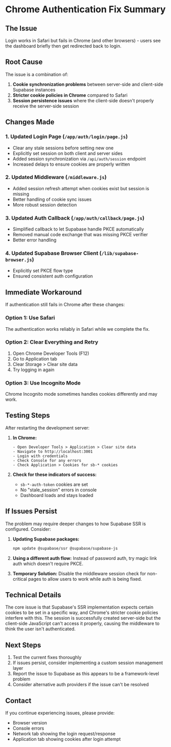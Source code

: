 # Chrome Authentication Fix Summary

## The Issue
Login works in Safari but fails in Chrome (and other browsers) - users see the dashboard briefly then get redirected back to login.

## Root Cause
The issue is a combination of:
1. **Cookie synchronization problems** between server-side and client-side Supabase instances
2. **Stricter cookie policies in Chrome** compared to Safari
3. **Session persistence issues** where the client-side doesn't properly receive the server-side session

## Changes Made

### 1. Updated Login Page (`/app/auth/login/page.js`)
- Clear any stale sessions before setting new one
- Explicitly set session on both client and server sides
- Added session synchronization via `/api/auth/session` endpoint
- Increased delays to ensure cookies are properly written

### 2. Updated Middleware (`/middleware.js`)
- Added session refresh attempt when cookies exist but session is missing
- Better handling of cookie sync issues
- More robust session detection

### 3. Updated Auth Callback (`/app/auth/callback/page.js`)
- Simplified callback to let Supabase handle PKCE automatically
- Removed manual code exchange that was missing PKCE verifier
- Better error handling

### 4. Updated Supabase Browser Client (`/lib/supabase-browser.js`)
- Explicitly set PKCE flow type
- Ensured consistent auth configuration

## Immediate Workaround

If authentication still fails in Chrome after these changes:

### Option 1: Use Safari
The authentication works reliably in Safari while we complete the fix.

### Option 2: Clear Everything and Retry
1. Open Chrome Developer Tools (F12)
2. Go to Application tab
3. Clear Storage > Clear site data
4. Try logging in again

### Option 3: Use Incognito Mode
Chrome Incognito mode sometimes handles cookies differently and may work.

## Testing Steps

After restarting the development server:

1. **In Chrome:**
   ```
   - Open Developer Tools > Application > Clear site data
   - Navigate to http://localhost:3001
   - Login with credentials
   - Check Console for any errors
   - Check Application > Cookies for sb-* cookies
   ```

2. **Check for these indicators of success:**
   - `sb-*-auth-token` cookies are set
   - No "stale_session" errors in console
   - Dashboard loads and stays loaded

## If Issues Persist

The problem may require deeper changes to how Supabase SSR is configured. Consider:

1. **Updating Supabase packages:**
   ```bash
   npm update @supabase/ssr @supabase/supabase-js
   ```

2. **Using a different auth flow:**
   Instead of password auth, try magic link auth which doesn't require PKCE.

3. **Temporary Solution:**
   Disable the middleware session check for non-critical pages to allow users to work while auth is being fixed.

## Technical Details

The core issue is that Supabase's SSR implementation expects certain cookies to be set in a specific way, and Chrome's stricter cookie policies interfere with this. The session is successfully created server-side but the client-side JavaScript can't access it properly, causing the middleware to think the user isn't authenticated.

## Next Steps

1. Test the current fixes thoroughly
2. If issues persist, consider implementing a custom session management layer
3. Report the issue to Supabase as this appears to be a framework-level problem
4. Consider alternative auth providers if the issue can't be resolved

## Contact

If you continue experiencing issues, please provide:
- Browser version
- Console errors
- Network tab showing the login request/response
- Application tab showing cookies after login attempt